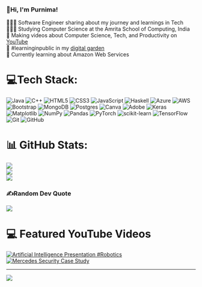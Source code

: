 ### 👋Hi, I'm Purnima!
👩🏻‍💻 Software Engineer sharing about my journey and learnings in Tech<br/>
👩🏻‍🎓 Studying Computer Science at the Amrita School of Computing, India<br/>
🎨 Making videos about Computer Science, Tech, and Productivity on [YouTube](https://www.youtube.com/@purnirhytms)<br/>
🌷 #learninginpublic in my [digital garden]()<br/>
💭 Currently learning about Amazon Web Services  

# 💻Tech Stack:
![Java](https://img.shields.io/badge/java-%23ED8B00.svg?style=for-the-badge&logo=openjdk&logoColor=white) ![C++](https://img.shields.io/badge/c++-%2300599C.svg?style=for-the-badge&logo=c%2B%2B&logoColor=white) ![HTML5](https://img.shields.io/badge/html5-%23E34F26.svg?style=for-the-badge&logo=html5&logoColor=white) ![CSS3](https://img.shields.io/badge/css3-%231572B6.svg?style=for-the-badge&logo=css3&logoColor=white) ![JavaScript](https://img.shields.io/badge/javascript-%23323330.svg?style=for-the-badge&logo=javascript&logoColor=%23F7DF1E) ![Haskell](https://img.shields.io/badge/Haskell-5e5086?style=for-the-badge&logo=haskell&logoColor=white) ![Azure](https://img.shields.io/badge/azure-%230072C6.svg?style=for-the-badge&logo=microsoftazure&logoColor=white) ![AWS](https://img.shields.io/badge/AWS-%23FF9900.svg?style=for-the-badge&logo=amazon-aws&logoColor=white) ![Bootstrap](https://img.shields.io/badge/bootstrap-%238511FA.svg?style=for-the-badge&logo=bootstrap&logoColor=white) ![MongoDB](https://img.shields.io/badge/MongoDB-%234ea94b.svg?style=for-the-badge&logo=mongodb&logoColor=white) ![Postgres](https://img.shields.io/badge/postgres-%23316192.svg?style=for-the-badge&logo=postgresql&logoColor=white) ![Canva](https://img.shields.io/badge/Canva-%2300C4CC.svg?style=for-the-badge&logo=Canva&logoColor=white) ![Adobe](https://img.shields.io/badge/adobe-%23FF0000.svg?style=for-the-badge&logo=adobe&logoColor=white) ![Keras](https://img.shields.io/badge/Keras-%23D00000.svg?style=for-the-badge&logo=Keras&logoColor=white) ![Matplotlib](https://img.shields.io/badge/Matplotlib-%23ffffff.svg?style=for-the-badge&logo=Matplotlib&logoColor=black) ![NumPy](https://img.shields.io/badge/numpy-%23013243.svg?style=for-the-badge&logo=numpy&logoColor=white) ![Pandas](https://img.shields.io/badge/pandas-%23150458.svg?style=for-the-badge&logo=pandas&logoColor=white) ![PyTorch](https://img.shields.io/badge/PyTorch-%23EE4C2C.svg?style=for-the-badge&logo=PyTorch&logoColor=white) ![scikit-learn](https://img.shields.io/badge/scikit--learn-%23F7931E.svg?style=for-the-badge&logo=scikit-learn&logoColor=white) ![TensorFlow](https://img.shields.io/badge/TensorFlow-%23FF6F00.svg?style=for-the-badge&logo=TensorFlow&logoColor=white) ![Git](https://img.shields.io/badge/git-%23F05033.svg?style=for-the-badge&logo=git&logoColor=white) ![GitHub](https://img.shields.io/badge/github-%23121011.svg?style=for-the-badge&logo=github&logoColor=white)

# 📊 GitHub Stats:
![](https://github-readme-stats.vercel.app/api?username=purnimasharma04&theme=dark&hide_border=false&include_all_commits=false&count_private=false)<br/>
![](https://github-readme-streak-stats.herokuapp.com/?user=purnimasharma04&theme=dark&hide_border=false)<br/>
![](https://github-readme-stats.vercel.app/api/top-langs/?username=purnimasharma04&theme=dark&hide_border=false&include_all_commits=false&count_private=false&layout=compact)

### ✍️Random Dev Quote
![](https://quotes-github-readme.vercel.app/api?type=horizontal&theme=dark)

# 💻 Featured YouTube Videos
[![Artificial Intelligence Presentation #Robotics](https://ytcards.demolab.com/?id=3N6Uk5cbiuM&title=Artificial+Intelligence+Presentation+#Robotics&lang=en&timestamp=1716575400&background_color=%230d1117&title_color=%23ffffff&stats_color=%23dedede&max_title_lines=1&width=250&border_radius=5&duration=436 "Artificial Intelligence Presentation #Robotics")](https://youtu.be/Wjj21p3tvcg?si=b7QYksN87h0wsGpQ)
[![Mercedes Security Case Study](https://ytcards.demolab.com/?id=7bWblhMy0dw&title=Mercedes+Security+Case+Study&lang=en&timestamp=1721241000&background_color=%230d1117&title_color=%23ffffff&stats_color=%23dedede&max_title_lines=1&width=250&border_radius=5&duration=436 "Mercedes Security Case Study")](https://youtu.be/7bWblhMy0dw?si=uogrKb9Ua3gK60Bb)


---
[![](https://visitcount.itsvg.in/api?id=purnimasharma04&icon=0&color=0)](https://visitcount.itsvg.in)



